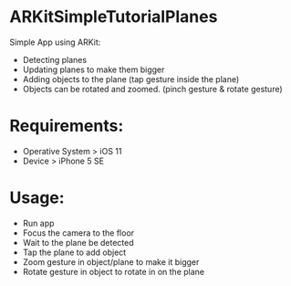 # ARKitSimpleTutorialPlanes
Simple App using ARKit: 
  - Detecting planes
  - Updating planes to make them bigger
  - Adding objects to the plane (tap gesture inside the plane)
  - Objects can be rotated and zoomed. (pinch gesture & rotate gesture)
  
# Requirements:
  - Operative System > iOS 11
  - Device > iPhone 5 SE
 
# Usage:
  - Run app
  - Focus the camera to the floor
  - Wait to the plane be detected
  - Tap the plane to add object
  - Zoom gesture in object/plane to make it bigger
  - Rotate gesture in object to rotate in on the plane
